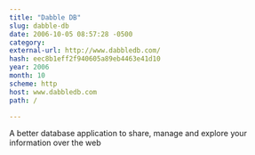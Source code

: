 ```yaml
---
title: "Dabble DB"
slug: dabble-db
date: 2006-10-05 08:57:28 -0500
category: 
external-url: http://www.dabbledb.com/
hash: eec8b1eff2f940605a89eb4463e41d10
year: 2006
month: 10
scheme: http
host: www.dabbledb.com
path: /

---
```


A better database application to share, manage and explore your information over the web
